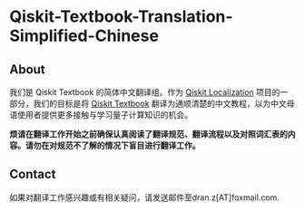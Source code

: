 # Qiskit-Textbook-Translation-Simplified-Chinese

## About
我们是 Qiskit Textbook 的简体中文翻译组。作为 [Qiskit Localization](https://medium.com/qiskit/we-need-your-help-translating-the-qiskit-textbook-5322453bd7ee) 项目的一部分，我们的目标是将 [Qiskit Textbook](https://qiskit.org/textbook-beta/) 翻译为通顺清楚的中文教程，以为中文母语使用者提供更多接触与学习量子计算知识的机会。

**烦请在翻译工作开始之前确保认真阅读了翻译规范、翻译流程以及对照词汇表的内容。请勿在对规范不了解的情况下盲目进行翻译工作。**
## Contact
如果对翻译工作感兴趣或有相关疑问，请发送邮件至dran.z[AT]foxmail.com.
